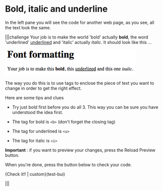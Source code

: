 # Bold, italic and underline

In the left pane you will see the code for another web page, as you see, all the text look the same.


|||challenge
Your job is to make the world 'bold' actually **bold**, the word 'underlined' <u>underlined</u> and 'italic' actually *italic*. It should look like this ...

![](.guides/img/bui.png)

The way you do this is to use tags to enclose the piece of text you want to change in order to get the right effect.

Here are some tips and clues

- Try just bold first before you do all 3. This way you can be sure you have understood the idea first.

- The tag for bold is `<b>` (don't forget the closing tag)
- The tag for underlined is `<u>`
- The tag for italic is `<i>`


**Important** : if you want to preview your changes, press the Reload Preview button. 

When you're done, press the button below to check your code.

{Check it!! | custom}(test-bui)

|||

